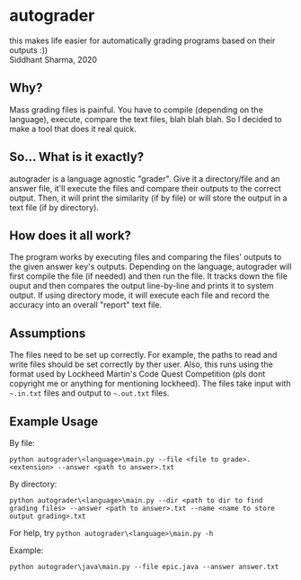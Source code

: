 # autograder
this makes life easier for automatically grading programs based on their outputs :))  
Siddhant Sharma, 2020

## Why?
Mass grading files is painful. You have to compile (depending on the language), execute, compare the text files, blah blah blah. So I decided to make a tool that does it real quick.

## So... What is it exactly?
autograder is a language agnostic "grader". Give it a directory/file and an answer file, it'll execute the files and compare their outputs to the correct output. Then, it will print the similarity (if by file) or will store the output in a text file (if by directory).

## How does it all work?
The program works by executing files and comparing the files' outputs to the given answer key's outputs. Depending on the language, autograder will first compile the file (if needed) and then run the file. It tracks down the file ouput and then compares the output line-by-line and prints it to system output.
If using directory mode, it will execute each file and record the accuracy into an overall "report" text file.

## Assumptions
The files need to be set up correctly. For example, the paths to read and write files should be set correctly by ther user. Also, this runs using the format used by Lockheed Martin's Code Quest Competition (pls dont copyright me or anything for mentioning lockheed). The files take input with `~.in.txt` files and output to `~.out.txt` files.

## Example Usage
By file:
```
python autograder\<language>\main.py --file <file to grade>.<extension> --answer <path to answer>.txt
```

By directory:
```
python autograder\<language>\main.py --dir <path to dir to find grading files> --answer <path to answer>.txt --name <name to store output grading>.txt
```
For help, try `python autograder\<language>\main.py -h`

Example:
```
python autograder\java\main.py --file epic.java --answer answer.txt
```

